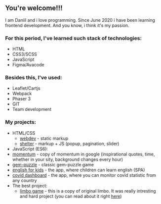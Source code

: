 ## You're welcome!!!
I am Daniil and i love programming. Since June 2020 i have been learning frontend development. And you know, i think it's my passion.

### For this period, I've learned such stack of technologies:
* HTML
* CSS3/SCSS
* JavaScript
* Figma/Avacode

### Besides this, I've used:
* Leaflet/Cartjs
* Webpack
* Phaser 3 
* GIT
* Team development

### My projects:
* HTML/CSS
  * [webdev](https://dansitnikov.github.io/webdev/webdev/) - static markup
  * [shelter](https://dansitnikov.github.io/shelter/shelter/pages/main/) - markup + JS (popup, pagination, slider)
*  JavaScript (ES6):
  * [momentum](https://dansitnikov.github.io/momentum/dist/) - copy of momentum in google (inspirational quotes, time, whether in your sity, background changes every hour)
  * [gem-puzzle](https://dansitnikov.github.io/gem-puzzle/dist/) - classic gem-puzzle game
  * [english for kids](https://dansitnikov.github.io/english-for-kids/dist/#page0) - the app, where children can learn english (SPA)
  * [covid dashboard](https://dansitnikov.github.io/covid/dist/) - the app, where you can monitor covid statistic from any country
* The best project:
  * [limbo game](https://dansitnikov.github.io/covid/dist/) - this is a copy of original limbo. It was really intresting and hard project (you can read about it right [here](https://dazik.medium.com/rs-school-%D0%BE%D1%82-%D1%87%D0%B0%D0%B9%D0%BD%D0%B8%D0%BA%D0%B0-%D0%B4%D0%BE-%D0%B4%D0%B6%D1%83%D0%BD%D0%B0-%D0%B7%D0%B0-%D0%BF%D0%BE%D0%BB%D0%B3%D0%BE%D0%B4%D0%B0-48b045378e0c))
